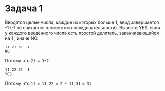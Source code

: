 # Задача 1
Вводятся целые числа, каждое из которых больше 1, ввод завершается -1 (-1 не считается элементом последовательности).
Вывести YES, если у каждого введённого числа есть простой делитель, заканчивающийся на 1
, иначе NO.


```
11 21 31 -1
NO
```
Потому что `21 = 3*7`



```
11 22 31 -1
YES
```
Потому что `11 = 11`, `22 = 2 * 11`, `31 = 31`



